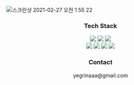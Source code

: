 ![스크린샷 2021-02-27 오전 1 55 22](https://user-images.githubusercontent.com/72747026/109330694-4e140480-789f-11eb-927c-f179780db029.png)

<h3 align="center">Tech Stack</h3>

<p align="center">
<img src="https://img.shields.io/badge/React-61DAFB?style=flat-square&logo=React&logoColor=white"/></a>
<img src="https://img.shields.io/badge/TypeScript-3178C6?style=flat-square&logo=TypeScript&logoColor=white"/></a>
<img src="https://img.shields.io/badge/JavaScript-F7DF1E?style=flat-square&logo=JavaScript&logoColor=white"/></a>
<br>
<img src="https://img.shields.io/badge/HTML5-E34F26?style=flat-square&logo=HTML5&logoColor=white"/></a>
<img src="https://img.shields.io/badge/CSS3-1572B6?style=flat-square&logo=CSS3&logoColor=white"/></a>
<img src="https://img.shields.io/badge/Sass-CC6699?style=flat-square&logo=Sass&logoColor=white"/></a>
<img src="https://img.shields.io/badge/styledcomponents-DB7093?style=flat-square&logo=styled-components&logoColor=white"/></a>
</p>

<h3 align="center">Contact</h3>
<p align="center">yegrinaaa@gmail.com</p>
